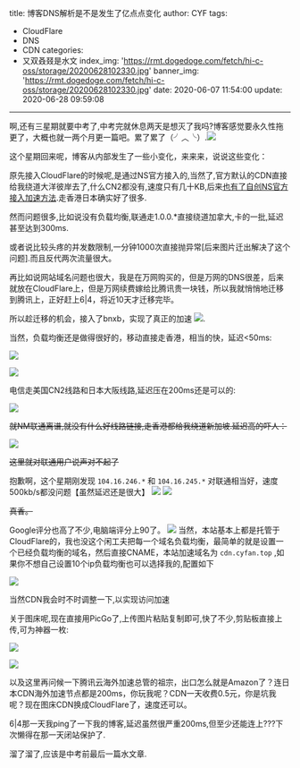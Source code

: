 title: 博客DNS解析是不是发生了亿点点变化
author: CYF
tags:
  - CloudFlare
  - DNS
  - CDN
categories:
  - 又双叒叕是水文
index_img: 'https://rmt.dogedoge.com/fetch/hi-c-oss/storage/20200628102330.jpg'
banner_img: 'https://rmt.dogedoge.com/fetch/hi-c-oss/storage/20200628102330.jpg'
date: 2020-06-07 11:54:00
update: 2020-06-28 09:59:08
---
啊,还有三星期就要中考了,中考完就休息两天是想灭了我吗?博客感觉要永久性拖更了，大概也就一两个月更一篇吧。累了累了（╯︿╰）.![](https://assets.cyfan.top/file/CYF-PicBed/pic/moji/抽烟.png)

这个星期回来呢，博客从内部发生了一些小变化，来来来，说说这些变化：


原先接入CloudFlare的时候呢,是通过NS官方接入的,当然了,官方默认的CDN直接给我绕道大洋彼岸去了,什么CN2都没有,速度只有几十KB,后来[也有了自创NS官方接入加速方法](/2020/03/11/如何不出CloudFlare随便搞一搞将托管在其上的网站速度提升20倍/).走香港日本确实好了很多.

然而问题很多,比如说没有负载均衡,联通走1.0.0.\*直接绕道加拿大,卡的一批,延迟甚至达到300ms.

或者说比较头疼的并发数限制,一分钟1000次直接抛异常[后来图片迁出解决了这个问题].而且反代两次流量很大。

再比如说网站域名问题也很大，我是在万网购买的，但是万网的DNS很差，后来就放在CloudFlare上，但是万网续费嫁给比腾讯贵一块钱，所以我就悄悄地迁移到腾讯上，正好赶上6|4，将近10天才迁移完毕。

所以趁迁移的机会，接入了bnxb，实现了真正的加速 ![](https://assets.cyfan.top/file/CYF-PicBed/pic/moji/%E6%97%A0%E6%89%80%E8%B0%93.png).

当然，负载均衡还是做得很好的，移动直接走香港，相当的快，延迟<50ms:

![](https://assets.cyfan.top/file/CYF-PicBed/pic/postpic/20200607133744.jpg)

![](https://assets.cyfan.top/file/CYF-PicBed/pic/postpic/20200607134252.png)

电信走美国CN2线路和日本大阪线路,延迟压在200ms还是可以的:

![](https://assets.cyfan.top/file/CYF-PicBed/pic/postpic/20200607134104.png)

~~就NM联通离谱,就没有什么好线路链接,走香港都给我绕道新加坡.延迟高的吓人：~~

![](https://assets.cyfan.top/file/CYF-PicBed/pic/postpic/20200607134345.png)

~~这里就对联通用户说声对不起了~~

抱歉啊，这个星期刚发现 `104.16.246.*` 和 `104.16.245.*` 对联通相当好，速度500kb/s都没问题<span class="heimu">【虽然延迟还是很大】</span>
![](https://assets.cyfan.top/file/CYF-PicBed/pic/postpic/20200628090939.png)
![](https://assets.cyfan.top/file/CYF-PicBed/pic/postpic/20200628095806.png)

~~真香。~~

Google评分也高了不少,电脑端评分上90了。
![](https://assets.cyfan.top/file/CYF-PicBed/pic/postpic/20200628091136.png)
当然，本站基本上都是托管于CloudFlare的，我也没这个闲工夫把每一个域名负载均衡，最简单的就是设置一个已经负载均衡的域名，然后直接CNAME，本站加速域名为 `cdn.cyfan.top` ,如果你不想自己设置10个ip负载均衡也可以选择我的,配置如下

![](https://assets.cyfan.top/file/CYF-PicBed/pic/postpic/20200607134808.png)

当然CDN我会时不时调整一下,以实现访问加速

关于图床呢,现在直接用PicGo了,上传图片粘贴复制即可,快了不少,剪贴板直接上传,可为神器一枚:

![](https://assets.cyfan.top/file/CYF-PicBed/pic/postpic/20200607134957.png)

![](https://assets.cyfan.top/file/CYF-PicBed/pic/postpic/20200607135057.png)

以及这里再问候一下腾讯云海外加速总管的祖宗，出口怎么就是Amazon了？连日本CDN海外加速节点都是200ms，你玩我呢？CDN一天收费0.5元，你是坑我呢？现在图床CDN换成CloudFlare了，速度还可以。

6|4那一天我ping了一下我的博客,延迟虽然很严重200ms,但至少还能连上???下次懒得在那一天闭站保护了.

溜了溜了,应该是中考前最后一篇水文章.
